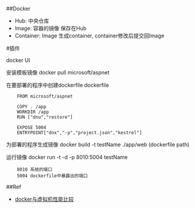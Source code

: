 ##Docker


+ Hub: 中央仓库 
+ Image: 容器的镜像 保存在Hub
+ Container: Image 生成container, container修改后提交回Image

#插件

docker UI



安装模板镜像
docker pull  microsoft/aspnet



在要部署的程序中创建dockerfile
dockerfile

		FROM microsoft/aspnet
		
		COPY . /app
		WORKDIR /app
		RUN ["dnu","restore"]
		
		EXPOSE 5004
		ENTRYPOINT["dnx","-p","project.json","kestrel"]



为部署的程序生成镜像
docker build -t testName ./app/web  (dockerfile path)


运行镜像
docker run -t -d -p 8010:5004 testName

		8010 系统的端口
		5004 dockerfile中暴露出的端口
		
		
		
		
		
##Ref

+ [docker与虚拟机性能比较](http://blog.csdn.net/cbl709/article/details/43955687)